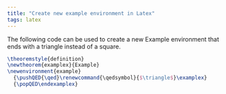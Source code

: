 ```yaml
---
title: "Create new example environment in Latex"
tags: latex
---
```


The following code can be used to create a new Example environment that ends with a triangle instead of a square.

```latex
\theoremstyle{definition}
\newtheorem{examplex}{Example}
\newenvironment{example}
  {\pushQED{\qed}\renewcommand{\qedsymbol}{$\triangle$}\examplex}
  {\popQED\endexamplex}
```
